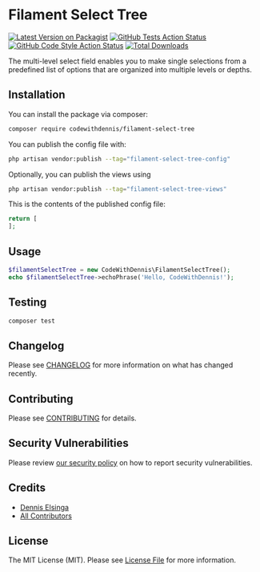 # Filament Select Tree

[![Latest Version on Packagist](https://img.shields.io/packagist/v/codewithdennis/filament-select-tree.svg?style=flat-square)](https://packagist.org/packages/codewithdennis/filament-select-tree)
[![GitHub Tests Action Status](https://img.shields.io/github/actions/workflow/status/codewithdennis/filament-select-tree/run-tests.yml?branch=main&label=tests&style=flat-square)](https://github.com/codewithdennis/filament-select-tree/actions?query=workflow%3Arun-tests+branch%3Amain)
[![GitHub Code Style Action Status](https://img.shields.io/github/actions/workflow/status/codewithdennis/filament-select-tree/fix-php-code-style-issues.yml?branch=main&label=code%20style&style=flat-square)](https://github.com/codewithdennis/filament-select-tree/actions?query=workflow%3A"Fix+PHP+code+style+issues"+branch%3Amain)
[![Total Downloads](https://img.shields.io/packagist/dt/codewithdennis/filament-select-tree.svg?style=flat-square)](https://packagist.org/packages/codewithdennis/filament-select-tree)



The multi-level select field enables you to make single selections from a predefined list of options that are organized into multiple levels or depths.

## Installation

You can install the package via composer:

```bash
composer require codewithdennis/filament-select-tree
```

You can publish the config file with:

```bash
php artisan vendor:publish --tag="filament-select-tree-config"
```

Optionally, you can publish the views using

```bash
php artisan vendor:publish --tag="filament-select-tree-views"
```

This is the contents of the published config file:

```php
return [
];
```

## Usage

```php
$filamentSelectTree = new CodeWithDennis\FilamentSelectTree();
echo $filamentSelectTree->echoPhrase('Hello, CodeWithDennis!');
```

## Testing

```bash
composer test
```

## Changelog

Please see [CHANGELOG](CHANGELOG.md) for more information on what has changed recently.

## Contributing

Please see [CONTRIBUTING](.github/CONTRIBUTING.md) for details.

## Security Vulnerabilities

Please review [our security policy](../../security/policy) on how to report security vulnerabilities.

## Credits

- [Dennis Elsinga](https://github.com/CodeWithDennis)
- [All Contributors](../../contributors)

## License

The MIT License (MIT). Please see [License File](LICENSE.md) for more information.
